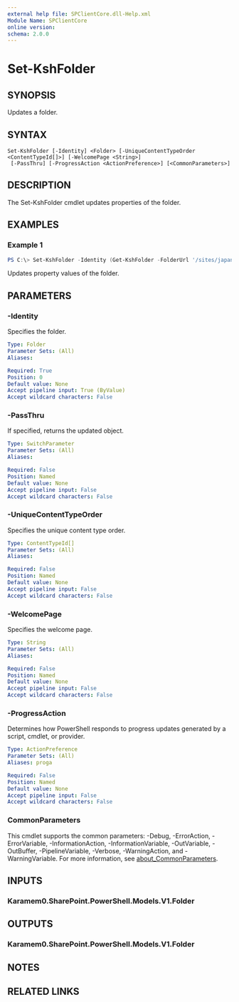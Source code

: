 ```yaml
---
external help file: SPClientCore.dll-Help.xml
Module Name: SPClientCore
online version:
schema: 2.0.0
---
```


# Set-KshFolder

## SYNOPSIS
Updates a folder.

## SYNTAX

```
Set-KshFolder [-Identity] <Folder> [-UniqueContentTypeOrder <ContentTypeId[]>] [-WelcomePage <String>]
 [-PassThru] [-ProgressAction <ActionPreference>] [<CommonParameters>]
```

## DESCRIPTION
The Set-KshFolder cmdlet updates properties of the folder.

## EXAMPLES

### Example 1
```powershell
PS C:\> Set-KshFolder -Identity (Get-KshFolder -FolderUrl '/sites/japan/hr/Shared%20Documents/Templates') -WelcomePage 'AllPages.aspx'
```

Updates property values of the folder.

## PARAMETERS

### -Identity
Specifies the folder.

```yaml
Type: Folder
Parameter Sets: (All)
Aliases:

Required: True
Position: 0
Default value: None
Accept pipeline input: True (ByValue)
Accept wildcard characters: False
```

### -PassThru
If specified, returns the updated object.

```yaml
Type: SwitchParameter
Parameter Sets: (All)
Aliases:

Required: False
Position: Named
Default value: None
Accept pipeline input: False
Accept wildcard characters: False
```

### -UniqueContentTypeOrder
Specifies the unique content type order.

```yaml
Type: ContentTypeId[]
Parameter Sets: (All)
Aliases:

Required: False
Position: Named
Default value: None
Accept pipeline input: False
Accept wildcard characters: False
```

### -WelcomePage
Specifies the welcome page.

```yaml
Type: String
Parameter Sets: (All)
Aliases:

Required: False
Position: Named
Default value: None
Accept pipeline input: False
Accept wildcard characters: False
```

### -ProgressAction
Determines how PowerShell responds to progress updates generated by a script, cmdlet, or provider.

```yaml
Type: ActionPreference
Parameter Sets: (All)
Aliases: proga

Required: False
Position: Named
Default value: None
Accept pipeline input: False
Accept wildcard characters: False
```

### CommonParameters
This cmdlet supports the common parameters: -Debug, -ErrorAction, -ErrorVariable, -InformationAction, -InformationVariable, -OutVariable, -OutBuffer, -PipelineVariable, -Verbose, -WarningAction, and -WarningVariable. For more information, see [about_CommonParameters](http://go.microsoft.com/fwlink/?LinkID=113216).

## INPUTS

### Karamem0.SharePoint.PowerShell.Models.V1.Folder

## OUTPUTS

### Karamem0.SharePoint.PowerShell.Models.V1.Folder

## NOTES

## RELATED LINKS

